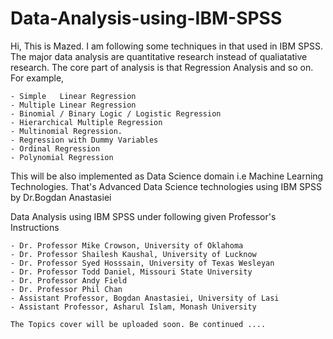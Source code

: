 # Data-Analysis-using-IBM-SPSS

Hi, This is Mazed. I am following some techniques in that used in IBM SPSS.
The major data analysis are quantitative research instead of qualiatative research.
The core part of analysis is that Regression Analysis and so on. For example,

    - Simple   Linear Regression
    - Multiple Linear Regression
    - Binomial / Binary Logic / Logistic Regression
    - Hierarchical Multiple Regression
    - Multinomial Regression.
    - Regression with Dummy Variables
    - Ordinal Regression
    - Polynomial Regression

This will be also implemented as Data Science domain i.e Machine Learning Technologies. 
That's Advanced Data Science technologies using IBM SPSS by Dr.Bogdan Anastasiei


Data Analysis using IBM SPSS under following given Professor's Instructions

	- Dr. Professor Mike Crowson, University of Oklahoma
	- Dr. Professor Shailesh Kaushal, University of Lucknow
	- Dr. Professor Syed Hosssain, University of Texas Wesleyan 
	- Dr. Professor Todd Daniel, Missouri State University
	- Dr. Professor Andy Field
	- Dr. Professor Phil Chan
	- Assistant Professor, Bogdan Anastasiei, University of Lasi
	- Assistant Professor, Asharul Islam, Monash University	

	The Topics cover will be uploaded soon. Be continued ....